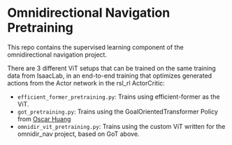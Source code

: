 # Omnidirectional Navigation Pretraining

This repo contains the supervised learning component of the omnidirectional navigation project.

There are 3 different ViT setups that can be trained on the same training data from IsaacLab, in an end-to-end training that optimizes generated actions from the Actor network in the rsl_rl ActorCritic:

- `efficient_former_pretraining.py`: Trains using efficient-former as the ViT.
- `got_pretraining.py`: Trains using the GoalOrientedTransformer Policy from [Oscar Huang](https://github.com/OscarHuangWind/DRL-Transformer-SimtoReal-Navigation/blob/master/catkin_ws/src/gtrl/scripts/SAC/GoalFormer.py)
- `omnidir_vit_pretraining.py`: Trains using the custom ViT written for the omnidir_nav project, based on GoT above.